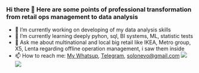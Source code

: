 ### Hi there 👋 Here are some points of professional transformation from retail ops management to data analysis

- 🔭 I’m currently working on developing of my data analysis skills
- 🌱 I’m currently learning deeply pyhon, sql, BI systems, ML, statistic tests
- 💬 Ask me about multinational and local big retail like IKEA, Metro group, X5, Lenta regarding offline operation management, i saw them inside
- 📫 How to reach me:
[My Whatsup](https://wa.me/+79291042316/), [Telegram](https://t.me/Ingamba/), solonevo@gmail.com
[<img src="https://img.icons8.com/nolan/64/telegram-app.png"/>](https://t.me/Ingamba/)
[<img src="https://img.icons8.com/nolan/64/whatsapp.png"/>](https://wa.me/+79291042316/)


